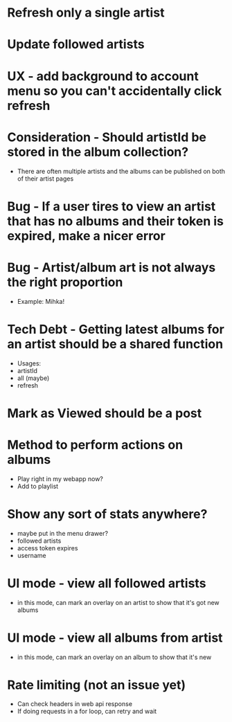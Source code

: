 # Refresh only a single artist

# Update followed artists

# UX - add background to account menu so you can't accidentally click refresh

# Consideration - Should artistId be stored in the album collection?

- There are often multiple artists and the albums can be published on both of their artist pages

# Bug - If a user tires to view an artist that has no albums and their token is expired, make a nicer error

# Bug - Artist/album art is not always the right proportion

- Example: Mihka!

# Tech Debt - Getting latest albums for an artist should be a shared function

- Usages:
- artistId
- all (maybe)
- refresh

# Mark as Viewed should be a post

# Method to perform actions on albums

- Play right in my webapp now?
- Add to playlist

# Show any sort of stats anywhere?

- maybe put in the menu drawer?
- followed artists
- access token expires
- username

# UI mode - view all followed artists

- in this mode, can mark an overlay on an artist to show that it's got new albums

# UI mode - view all albums from artist

- in this mode, can mark an overlay on an album to show that it's new

# Rate limiting (not an issue yet)

- Can check headers in web api response
- If doing requests in a for loop, can retry and wait
